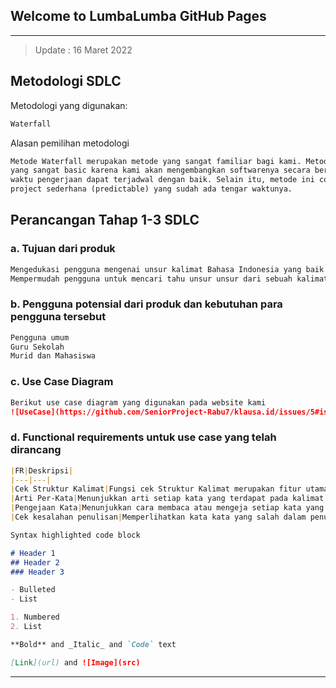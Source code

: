 ## Welcome to LumbaLumba GitHub Pages 

<!--
You can use the [editor on GitHub](https://github.com/SeniorProject-Rabu7/klausa.id/edit/main/docs/index.md) to maintain and preview the content for your website in Markdown files.

Whenever you commit to this repository, GitHub Pages will run [Jekyll](https://jekyllrb.com/) to rebuild the pages in your site, from the content in your Markdown files.
-->
____
>Update : 16 Maret 2022

## Metodologi SDLC
Metodologi yang digunakan:
```markdown
Waterfall
```
Alasan pemilihan metodologi
```markdown
Metode Waterfall merupakan metode yang sangat familiar bagi kami. Metode ini merupakan metode 
yang sangat basic karena kami akan mengembangkan softwarenya secara berurutan, dengan demikian 
waktu pengerjaan dapat terjadwal dengan baik. Selain itu, metode ini cocok untuk project 
project sederhana (predictable) yang sudah ada tengar waktunya.
```
## Perancangan Tahap 1-3 SDLC
### a. Tujuan dari produk
```markdown
Mengedukasi pengguna mengenai unsur kalimat Bahasa Indonesia yang baik dan benar.
Mempermudah pengguna untuk mencari tahu unsur unsur dari sebuah kalimat.
```
### b. Pengguna potensial dari produk dan kebutuhan para pengguna tersebut
```markdown
Pengguna umum
Guru Sekolah
Murid dan Mahasiswa
```
### c. Use Case Diagram
```markdown
Berikut use case diagram yang digunakan pada website kami
![UseCase](https://github.com/SeniorProject-Rabu7/klausa.id/issues/5#issue-1170990630)
```
### d. Functional requirements untuk use case yang telah dirancang
```markdown
|FR|Deskripsi|
|---|---|
|Cek Struktur Kalimat|Fungsi cek Struktur Kalimat merupakan fitur utama dari website yang ingin kami kembangkan. Fungsi ini akan meminta user untuk memasukan sebuah kalimat atau lebih yang nantinya akan diidentifikasi struktur kalimatnya.|
|Arti Per-Kata|Menunjukkan arti setiap kata yang terdapat pada kalimat yang dimasukkan oleh pengguna.|
|Pengejaan Kata|Menunjukkan cara membaca atau mengeja setiap kata yang terdapat pada kalimat yang dimasukkan oleh pengguna.|
|Cek kesalahan penulisan|Memperlihatkan kata kata yang salah dalam penulisannya (typo)  berupa garis merah di bawah kata tersebut.|
```

```markdown
Syntax highlighted code block

# Header 1
## Header 2
### Header 3

- Bulleted
- List

1. Numbered
2. List

**Bold** and _Italic_ and `Code` text

[Link](url) and ![Image](src)
```
____
<!--
For more details see [Basic writing and formatting syntax](https://docs.github.com/en/github/writing-on-github/getting-started-with-writing-and-formatting-on-github/basic-writing-and-formatting-syntax).

### Jekyll Themes

Your Pages site will use the layout and styles from the Jekyll theme you have selected in your [repository settings](https://github.com/SeniorProject-Rabu7/klausa.id/settings/pages). The name of this theme is saved in the Jekyll `_config.yml` configuration file.

### Support or Contact

Having trouble with Pages? Check out our [documentation](https://docs.github.com/categories/github-pages-basics/) or [contact support](https://support.github.com/contact) and we’ll help you sort it out.
-->
